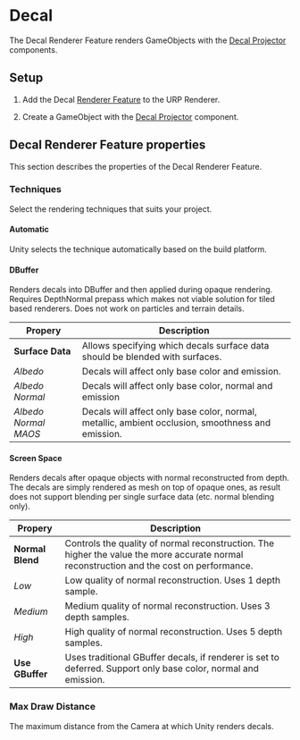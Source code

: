 # Decal

The Decal Renderer Feature renders GameObjects with the [Decal Projector](decal-projector.md) components.

## Setup

1. Add the Decal [Renderer Feature](urp-renderer-feature-how-to-add.md) to the URP Renderer.

2. Create a GameObject with the [Decal Projector](decal-projector.md) component.

## Decal Renderer Feature properties

This section describes the properties of the Decal Renderer Feature.

### Techniques

Select the rendering techniques that suits your project.

#### Automatic

Unity selects the technique automatically based on the build platform.

#### DBuffer

Renders decals into DBuffer and then applied during opaque rendering. Requires DepthNormal prepass which makes not viable solution for tiled based renderers.
Does not work on particles and terrain details.

|__Propery__           | __Description__ |
| -------------------- |---------------- |
| __Surface Data__     | Allows specifying which decals surface data should be blended with surfaces. |
| _Albedo_             | Decals will affect only base color and emission.|
| _Albedo Normal_      | Decals will affect only base color, normal and emission|
| _Albedo Normal MAOS_ | Decals will affect only base color, normal, metallic, ambient occlusion, smoothness and emission.|


#### Screen Space

Renders decals after opaque objects with normal reconstructed from depth. The decals are simply rendered as mesh on top of opaque ones, as result does not support blending per single surface data (etc. normal blending only).

| __Propery__     | __Description__ |
| --------------- |---------------- |
| __Normal Blend__| Controls the quality of normal reconstruction. The higher the value the more accurate normal reconstruction and the cost on performance.|
| _Low_           | Low quality of normal reconstruction. Uses 1 depth sample.|
| _Medium_        | Medium quality of normal reconstruction. Uses 3 depth samples.|
| _High_          | High quality of normal reconstruction. Uses 5 depth samples.|
| __Use GBuffer__ | Uses traditional GBuffer decals, if renderer is set to deferred. Support only base color, normal and emission.|


### Max Draw Distance

The maximum distance from the Camera at which Unity renders decals.
